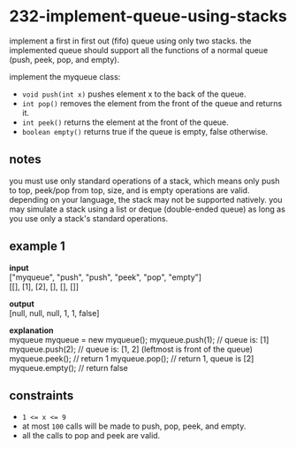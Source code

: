# 232-implement-queue-using-stacks

implement a first in first out (fifo) queue using only two stacks. the implemented queue should support all the functions of a normal queue (push, peek, pop, and empty).

implement the myqueue class:

- `void push(int x)` pushes element x to the back of the queue.
- `int pop()` removes the element from the front of the queue and returns it.
- `int peek()` returns the element at the front of the queue.
- `boolean empty()` returns true if the queue is empty, false otherwise.

## notes

you must use only standard operations of a stack, which means only push to top, peek/pop from top, size, and is empty operations are valid.  
depending on your language, the stack may not be supported natively. you may simulate a stack using a list or deque (double-ended queue) as long as you use only a stack's standard operations.

## example 1

**input**  
["myqueue", "push", "push", "peek", "pop", "empty"]  
[[], [1], [2], [], [], []]

**output**  
[null, null, null, 1, 1, false]

**explanation**  
myqueue myqueue = new myqueue();
myqueue.push(1); // queue is: [1]
myqueue.push(2); // queue is: [1, 2] (leftmost is front of the queue)
myqueue.peek(); // return 1
myqueue.pop(); // return 1, queue is [2]
myqueue.empty(); // return false

## constraints

- `1 <= x <= 9`
- at most `100` calls will be made to push, pop, peek, and empty.
- all the calls to pop and peek are valid.
